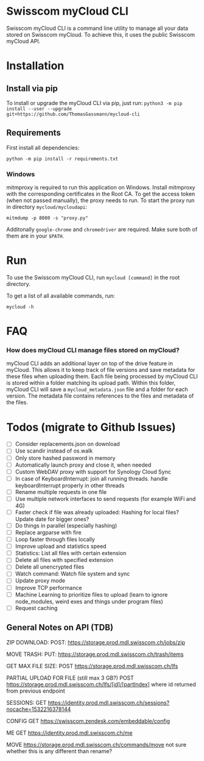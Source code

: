 # Swisscom myCloud CLI

Swisscom myCloud CLI is a command line utility to manage all your data stored on Swisscom myCloud. To achieve this, it uses the public Swisscom myCloud API.

# Installation

## Install via pip
To install or upgrade the myCloud CLI via pip, just run:
`python3 -m pip install --user --upgrade git+https://github.com/ThomasGassmann/mycloud-cli`

## Requirements
First install all dependencies:

`python -m pip install -r requirements.txt`

### Windows
mitmproxy is required to run this application on Windows. Install mitmproxy with the corresponding certificates in the Root CA.
To get the access token (when not passed manually), the proxy needs to run. To start the proxy run in directory `mycloud/mycloudapi`:

`mitmdump -p 8080 -s "proxy.py"`

Additonally `google-chrome` and `chromedriver` are required. Make sure both of them are in your `$PATH`.

# Run
To use the Swisscom myCloud CLI, run `mycloud [command]` in the root directory.

To get a list of all available commands, run:

`mycloud -h`

# FAQ
### How does myCloud CLI manage files stored on myCloud?
myCloud CLI adds an additional layer on top of the drive feature in myCloud. This allows it to keep track of file versions and save metadata for these files when uploading them.
Each file being processed by myCloud CLI is stored within a folder matching its upload path. Within this folder, myCloud CLI will save a `mycloud_metadata.json` file and a folder for each version. The metadata file contains references to the files and metadata of the files.




# Todos (migrate to Github Issues)
- [ ] Consider replacements.json on download
- [ ] Use scandir instead of os.walk
- [ ] Only store hashed password in memory
- [ ] Automatically launch proxy and close it, when needed
- [ ] Custom WebDAV proxy with support for Synology Cloud Sync
- [ ] In case of KeyboardInterrupt: join all running threads. handle keyboardInterrupt properly in other threads
- [ ] Rename multiple requests in one file
- [ ] Use multiple network interfaces to send requests (for example WiFi and 4G)
- [ ] Faster check if file was already uploaded: Hashing for local files? Update date for bigger ones?
- [ ] Do things in parallel (especially hashing)
- [ ] Replace argparse with fire
- [ ] Loop faster through files locally
- [ ] Improve upload and statistics speed
- [ ] Statistics: List all files with certain extension
- [ ] Delete all files with specified extension
- [ ] Delete all unencrypted files
- [ ] Watch command: Watch file system and sync
- [ ] Update proxy mode
- [ ] Improve TCP performance
- [ ] Machine Learning to prioritize files to upload (learn to ignore node_modules, weird exes and things under program files)
- [ ] Request caching

## General Notes on API (TDB)

ZIP DOWNLOAD:
POST: https://storage.prod.mdl.swisscom.ch/jobs/zip

MOVE TRASH:
PUT: https://storage.prod.mdl.swisscom.ch/trash/items

GET MAX FILE SIZE:
POST https://storage.prod.mdl.swisscom.ch/lfs

PARTIAL UPLOAD FOR FILE (still max 3 GB?)
POST https://storage.prod.mdl.swisscom.ch/lfs/[id]/[partIndex]
where id returned from previous endpoint

SESSIONS:
GET https://identity.prod.mdl.swisscom.ch/sessions?nocache=1532216378144

CONFIG
GET https://swisscom.zendesk.com/embeddable/config

ME
GET https://identity.prod.mdl.swisscom.ch/me

MOVE
https://storage.prod.mdl.swisscom.ch/commands/move
not sure whether this is any different than rename?
